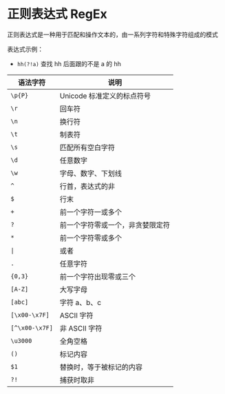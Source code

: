 # 正则表达式 RegEx

正则表达式是一种用于匹配和操作文本的，由一系列字符和特殊字符组成的模式

表达式示例：

- `hh(?!a)` 查找 hh 后面跟的不是 a 的 hh

语法字符|说明
-|-
`\p{P}`|Unicode 标准定义的标点符号
`\r`|回车符
`\n`|换行符
`\t`|制表符
`\s`|匹配所有空白字符
`\d`|任意数字
`\w`|字母、数字、下划线
`^`|行首，表达式的非
`$`|行末
`+`|前一个字符一或多个
`?`|前一个字符零或一个，非贪婪限定符
`*`|前一个字符零或多个
`\|`|或者
`.`|任意字符
`{0,3}`|前一个字符出现零或三个
`[A-Z]`|大写字母
`[abc]`|字符 a、b、c
`[\x00-\x7F]`|ASCII 字符
`[^\x00-\x7F]`|非 ASCII 字符
`\u3000`|全角空格
`()`|标记内容
`$1`|替换时，等于被标记的内容
`?!`|捕获时取非

